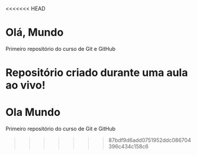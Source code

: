 <<<<<<< HEAD
# Olá, Mundo
 Primeiro repositório do curso de Git e GitHub

 Repositório criado durante uma aula ao vivo!
=======
# Ola Mundo
 Primeiro repositório do curso de Git e GitHub
>>>>>>> 87bdf9d6add0751952ddc086704396c434c158c6
